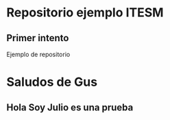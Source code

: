 # Repositorio ejemplo ITESM
## Primer intento

Ejemplo de repositorio

# Saludos de Gus

## Hola Soy Julio es una prueba
